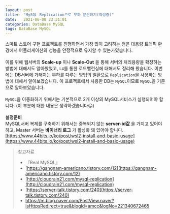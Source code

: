 ```yaml
---
layout: post
title:  "MySQL Replication으로 부하 분산하기(작성중)"
date:   2021-06-08 23:31:01
categories: DataBase MySQL
tags: DataBase MySQL
---
```

스마트 스토어 구현 프로젝트를 진행하면서 가장 많이 고려하는 점은 대용량 트래픽 환경에서 어플리케이션의 성능을 안정적으로 유지할 수 있는가였습니다.<br>  
이를 위해 웹서버의 __Scale-up__ 이나 __Scale-Out__ 을 통해 서버의 처리용량을 확장하는 방법에 대해서도 알아봤었고, `L4`를 통한 로드밸런싱에 대해서도 정리해 봤습니다. 
이번에는 DB서버에 가해지는 부하를 다루는 방법의 일환으로 `Replication`을 사용하는 방법에 대해서 알아보겠습니다. 
이 프로젝트에서 사용한 DB는 `MySQL`이므로 `MySQL`을 기준으로 알아보았습니다. <br> 
 <br> 
`MySQL`을 이중화하기 위해서는 기본적으로 2개 이상의 MySQL서비스가 실행되어야 합니다. (이 부분에 대한 내용은 생략하겠습니다😐)<br> 
<br> 
__설정준비__   
MySQL서버 복제를 구축하기 위해서는 중복되지 않는 __server-id값__ 을 가지고 있어야 하고, Master 서버는 __바이너리 로그__ 가 활성화 돼 있어야 합니다. 
[https://www.44bits.io/ko/post/wsl2-install-and-basic-usage](https://www.44bits.io/ko/post/wsl2-install-and-basic-usage)

>참고자료 
>- 『Real MySQL』
>- [https://gangnam-americano.tistory.com/12](https://gangnam-americano.tistory.com/12)
>- [http://cloudrain21.com/mysql-replication](http://cloudrain21.com/mysql-replication)
>- [https://server-talk.tistory.com/240](https://server-talk.tistory.com/240)
>- https://m.blog.naver.com/PostView.naver?isHttpsRedirect=true&blogId=amcc&logNo=221340672465
